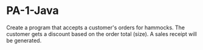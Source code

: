 # PA-1-Java
Create a program that accepts a customer's orders for hammocks. The customer gets a discount based on the order total (size). A sales receipt will be generated.
